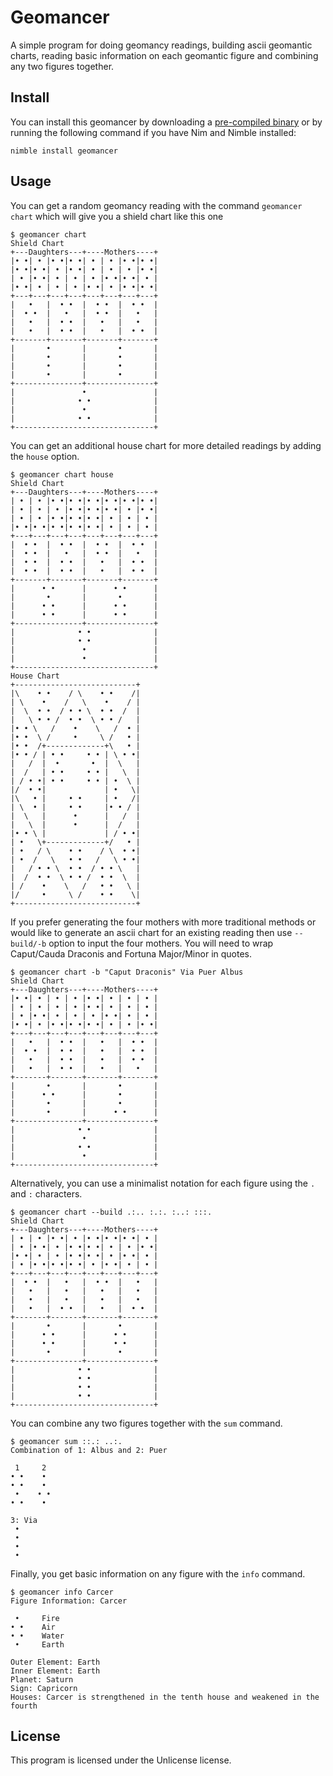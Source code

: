 # Geomancer

A simple program for doing geomancy readings, 
building ascii geomantic charts, reading basic 
information on each geomantic figure and combining 
any two figures together.

## Install

You can install this geomancer by downloading 
a [pre-compiled binary]() or by running the 
following command if you have Nim and Nimble 
installed:

```
nimble install geomancer
```

## Usage

You can get a random geomancy reading with 
the command `geomancer chart` which will give 
you a shield chart like this one

```shell
$ geomancer chart
Shield Chart
+---Daughters---+----Mothers----+
|• •| • |• •|• •| • | • |• •|• •|
|• •|• •| • |• •| • | • | • |• •|
| • |• •| • | • | • |• •|• •| • |
|• •| • | • | • |• •| • |• •|• •|
+---+---+---+---+---+---+---+---+
|   •   |  • •  |  • •  |  • •  |
|  • •  |   •   |  • •  |   •   |
|   •   |  • •  |   •   |   •   |
|   •   |  • •  |   •   |  • •  |
+-------+-------+-------+-------+
|       •       |       •       |
|       •       |       •       |
|       •       |       •       |
|       •       |       •       |
+---------------+---------------+
|               •               |
|              • •              |
|               •               |
|              • •              |
+-------------------------------+
```

You can get an additional house chart for 
more detailed readings by adding the `house` 
option.

```
$ geomancer chart house
Shield Chart
+---Daughters---+----Mothers----+
| • | • |• •|• •|• •|• •|• •|• •|
| • | • | • |• •|• •|• •| • |• •|
| • | • |• •|• •|• •| • | • | • |
|• •|• •|• •|• •|• •| • | • | • |
+---+---+---+---+---+---+---+---+
|  • •  |  • •  |  • •  |  • •  |
|  • •  |   •   |  • •  |   •   |
|  • •  |  • •  |   •   |  • •  |
|  • •  |  • •  |   •   |  • •  |
+-------+-------+-------+-------+
|      • •      |      • •      |
|       •       |       •       |
|      • •      |      • •      |
|      • •      |      • •      |
+---------------+---------------+
|              • •              |
|              • •              |
|               •               |
|               •               |
+-------------------------------+
House Chart
+---------------------------+
|\    • •    / \    • •    /|
| \    •    /   \    •    / |
|  \  • •  / • • \  • •  /  |
|   \ • • /  • •  \ • • /   |
|• • \   /    •    \   /  • |
|• •  \ /     •     \ /   • |
|• •  /+-------------+\   • |
|• • / | • •     • • | \ • •|
|   /  |  •       •  |  \   |
|  /   | • •     • • |   \  |
| / • •| • •     • • | •  \ |
|/  • •|             | •   \|
|\   • |     • •     | •   /|
| \  • |     • •     |• • / |
|  \   |      •      |   /  |
|   \  |      •      |  /   |
|• • \ |             | / • •|
| •   \+-------------+/   • |
| •   / \    • •    / \  • •|
| •  /   \   • •   /   \ • •|
|   / • • \  • •  / • • \   |
|  /  • •  \ • • /  • •  \  |
| /    •    \   /   • •   \ |
|/     •     \ /    • •    \|
+---------------------------+
```

If you prefer generating the four mothers 
with more traditional methods or would like
to generate an ascii chart for an existing 
reading then use `--build/-b` option to input 
the four mothers. You will need to wrap 
Caput/Cauda Draconis and Fortuna Major/Minor 
in quotes.

```shell
$ geomancer chart -b "Caput Draconis" Via Puer Albus
Shield Chart
+---Daughters---+----Mothers----+
|• •| • | • | • |• •| • | • | • |
| • | • | • | • |• •| • | • | • |
| • |• •| • | • | • |• •| • | • |
|• •| • |• •|• •|• •| • | • |• •|
+---+---+---+---+---+---+---+---+
|   •   |  • •  |   •   |  • •  |
|  • •  |  • •  |   •   |  • •  |
|   •   |  • •  |   •   |  • •  |
|   •   |  • •  |   •   |   •   |
+-------+-------+-------+-------+
|       •       |       •       |
|      • •      |       •       |
|       •       |       •       |
|       •       |      • •      |
+---------------+---------------+
|              • •              |
|               •               |
|              • •              |
|               •               |
+-------------------------------+
```

Alternatively, you can use a minimalist notation 
for each figure using the `.` and `:` characters.

```shell
$ geomancer chart --build .:.. :.:. :..: :::.
Shield Chart
+---Daughters---+----Mothers----+
| • | • |• •| • |• •|• •|• •| • |
| • |• •| • |• •|• •| • | • |• •|
|• •| • | • |• •|• •| • |• •| • |
| • |• •|• •|• •| • |• •| • | • |
+---+---+---+---+---+---+---+---+
|  • •  |   •   |  • •  |   •   |
|   •   |   •   |   •   |   •   |
|   •   |   •   |   •   |   •   |
|   •   |  • •  |   •   |  • •  |
+-------+-------+-------+-------+
|       •       |       •       |
|      • •      |      • •      |
|      • •      |      • •      |
|       •       |       •       |
+---------------+---------------+
|              • •              |
|              • •              |
|              • •              |
|              • •              |
+-------------------------------+
```

You can combine any two figures together with the `sum` 
command.

```shell
$ geomancer sum ::.: ..:.
Combination of 1: Albus and 2: Puer

 1     2
• •    •
• •    •
 •    • •
• •    •

3: Via
 •
 •
 •
 •
```

Finally, you get basic information on any figure with 
the `info` command.

```shell
$ geomancer info Carcer
Figure Information: Carcer

 •     Fire
• •    Air
• •    Water
 •     Earth

Outer Element: Earth
Inner Element: Earth
Planet: Saturn
Sign: Capricorn
Houses: Carcer is strengthened in the tenth house and weakened in the fourth
```

## License

This program is licensed under the Unlicense license.
